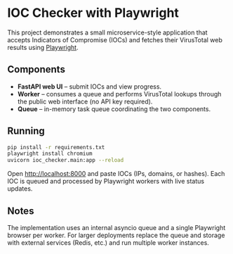 # IOC Checker with Playwright

This project demonstrates a small microservice-style application that accepts Indicators of Compromise (IOCs) and fetches their VirusTotal web results using [Playwright](https://playwright.dev).

## Components

- **FastAPI web UI** – submit IOCs and view progress.
- **Worker** – consumes a queue and performs VirusTotal lookups through the public web interface (no API key required).
- **Queue** – in-memory task queue coordinating the two components.

## Running

```bash
pip install -r requirements.txt
playwright install chromium
uvicorn ioc_checker.main:app --reload
```

Open <http://localhost:8000> and paste IOCs (IPs, domains, or hashes). Each IOC is queued and processed by Playwright workers with live status updates.

## Notes

The implementation uses an internal asyncio queue and a single Playwright browser per worker. For larger deployments replace the queue and storage with external services (Redis, etc.) and run multiple worker instances.
